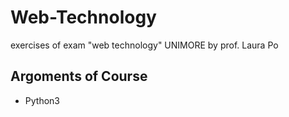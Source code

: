 # Web-Technology
exercises of exam "web technology" UNIMORE by prof. Laura Po
## Argoments of Course
- Python3
